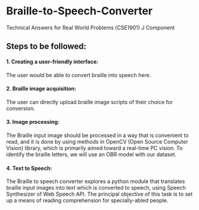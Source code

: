 # Braille-to-Speech-Converter
Technical Answers for Real World Problems (CSE1901) J Component

## Steps to be followed:
#### 1. Creating a user-friendly interface:
The user would be able to convert braille into speech here.
#### 2. Braille image acquisition:
The user can directly upload braille image scripts of their choice for conversion.
#### 3. Image processing:
The Braille input image should be processed in a way that is convenient to read, and it is done by using methods in OpenCV (Open Source Computer Vision) library, which is primarily aimed toward a real-time PC vision. To identify the braille letters, we will use an OBR model with our dataset.
#### 4. Text to Speech:
The Braille to speech converter explores a python module that translates braille input images into text which is converted to speech, using Speech Synthesizer of Web Speech API. The principal objective of this task is to set up a means of reading comprehension for specially-abled people.
